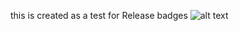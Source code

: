 this is created as a test for Release badges
![alt text](https://vsrm.dev.azure.com/salarix/_apis/public/Release/badge/a7d546b7-0704-43a4-858e-d302be05d5a7/1/1)

